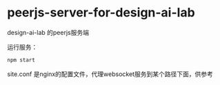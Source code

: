 # peerjs-server-for-design-ai-lab
design-ai-lab 的peerjs服务端

运行服务：
```bash
npm start
```

site.conf 是nginx的配置文件，代理websocket服务到某个路径下面，供参考